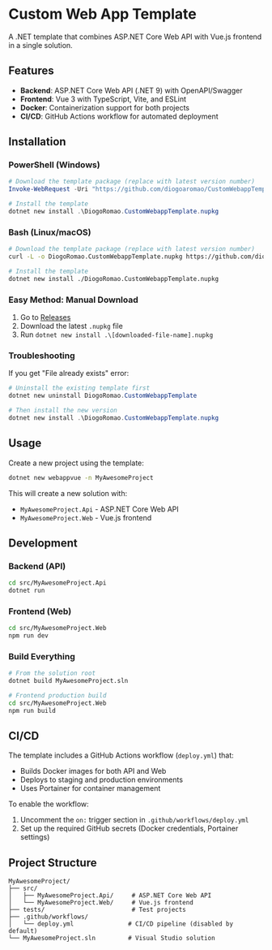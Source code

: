 # Custom Web App Template

A .NET template that combines ASP.NET Core Web API with Vue.js frontend in a single solution.

## Features

- **Backend**: ASP.NET Core Web API (.NET 9) with OpenAPI/Swagger
- **Frontend**: Vue 3 with TypeScript, Vite, and ESLint
- **Docker**: Containerization support for both projects
- **CI/CD**: GitHub Actions workflow for automated deployment

## Installation

### PowerShell (Windows)
```powershell
# Download the template package (replace with latest version number)
Invoke-WebRequest -Uri "https://github.com/diogoaromao/CustomWebappTemplate/releases/download/v1.2.1/DiogoRomao.CustomWebappTemplate.1.2.1.nupkg" -OutFile "DiogoRomao.CustomWebappTemplate.nupkg"

# Install the template
dotnet new install .\DiogoRomao.CustomWebappTemplate.nupkg
```

### Bash (Linux/macOS)
```bash
# Download the template package (replace with latest version number)
curl -L -o DiogoRomao.CustomWebappTemplate.nupkg https://github.com/diogoaromao/CustomWebappTemplate/releases/download/v1.2.1/DiogoRomao.CustomWebappTemplate.1.2.1.nupkg

# Install the template
dotnet new install ./DiogoRomao.CustomWebappTemplate.nupkg
```

### Easy Method: Manual Download
1. Go to [Releases](https://github.com/diogoaromao/CustomWebappTemplate/releases/latest)
2. Download the latest `.nupkg` file
3. Run `dotnet new install .\[downloaded-file-name].nupkg`

### Troubleshooting

If you get "File already exists" error:
```powershell
# Uninstall the existing template first
dotnet new uninstall DiogoRomao.CustomWebappTemplate

# Then install the new version
dotnet new install .\DiogoRomao.CustomWebappTemplate.nupkg
```

## Usage

Create a new project using the template:

```bash
dotnet new webappvue -n MyAwesomeProject
```

This will create a new solution with:
- `MyAwesomeProject.Api` - ASP.NET Core Web API
- `MyAwesomeProject.Web` - Vue.js frontend

## Development

### Backend (API)
```bash
cd src/MyAwesomeProject.Api
dotnet run
```

### Frontend (Web)
```bash
cd src/MyAwesomeProject.Web
npm run dev
```

### Build Everything
```bash
# From the solution root
dotnet build MyAwesomeProject.sln

# Frontend production build
cd src/MyAwesomeProject.Web
npm run build
```

## CI/CD

The template includes a GitHub Actions workflow (`deploy.yml`) that:
- Builds Docker images for both API and Web
- Deploys to staging and production environments
- Uses Portainer for container management

To enable the workflow:
1. Uncomment the `on:` trigger section in `.github/workflows/deploy.yml`
2. Set up the required GitHub secrets (Docker credentials, Portainer settings)

## Project Structure

```
MyAwesomeProject/
├── src/
│   ├── MyAwesomeProject.Api/     # ASP.NET Core Web API
│   └── MyAwesomeProject.Web/     # Vue.js frontend
├── tests/                        # Test projects
├── .github/workflows/
│   └── deploy.yml               # CI/CD pipeline (disabled by default)
└── MyAwesomeProject.sln         # Visual Studio solution
```